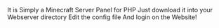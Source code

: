 It is Simply a Minecraft Server Panel for PHP
Just download it into your Webserver directory
Edit the config file
And login on the Website!
